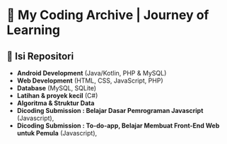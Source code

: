 # 📂 My Coding Archive | Journey of Learning  

## 🔹 Isi Repositori  
- **Android Development** (Java/Kotlin, PHP & MySQL)  
- **Web Development** (HTML, CSS, JavaScript, PHP)  
- **Database** (MySQL, SQLite)  
- **Latihan & proyek kecil** (C#)
- **Algoritma & Struktur Data**
- **Dicoding Submission : Belajar Dasar Pemrograman Javascript** (Javascript),
- **Dicoding Submission : To-do-app, Belajar Membuat Front-End Web untuk Pemula** (Javascript), 
